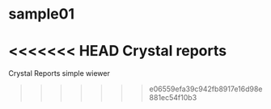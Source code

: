 # sample01
<<<<<<< HEAD
Crystal reports
=======
Crystal Reports simple wiewer
>>>>>>> e06559efa39c942fb8917e16d98e881ec54f10b3
